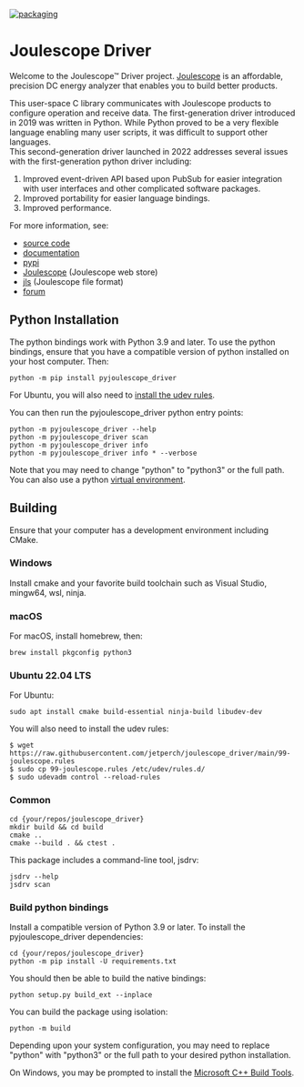 <!--
# Copyright 2014-2023 Jetperch LLC
#
# Licensed under the Apache License, Version 2.0 (the "License");
# you may not use this file except in compliance with the License.
# You may obtain a copy of the License at
#
#     http://www.apache.org/licenses/LICENSE-2.0
#
# Unless required by applicable law or agreed to in writing, software
# distributed under the License is distributed on an "AS IS" BASIS,
# WITHOUT WARRANTIES OR CONDITIONS OF ANY KIND, either express or implied.
# See the License for the specific language governing permissions and
# limitations under the License.
-->

[![packaging](https://github.com/jetperch/joulescope_driver/actions/workflows/packaging.yml/badge.svg)](https://github.com/jetperch/joulescope_driver/actions/workflows/packaging.yml)


# Joulescope Driver

Welcome to the Joulescope™ Driver project.
[Joulescope](https://www.joulescope.com) is an affordable, precision DC energy
analyzer that enables you to build better products.

This user-space C library communicates with Joulescope products to configure 
operation and receive data.  The first-generation driver introduced in 2019 was
written in Python.  While Python proved to be a very flexible language enabling
many user scripts, it was difficult to support other languages.  
This second-generation driver launched in 2022 addresses several issues
with the first-generation python driver including:

1. Improved event-driven API based upon PubSub for easier integration with 
   user interfaces and other complicated software packages.
2. Improved portability for easier language bindings.
3. Improved performance.

For more information, see:

* [source code](https://github.com/jetperch/joulescope_driver)
* [documentation](https://joulescope-driver.readthedocs.io/en/latest/)
* [pypi](https://pypi.org/project/pyjoulescope-driver/)
* [Joulescope](https://www.joulescope.com/) (Joulescope web store)
* [jls](https://github.com/jetperch/jls) (Joulescope file format)
* [forum](https://forum.joulescope.com/)


## Python Installation

The python bindings work with Python 3.9 and later.
To use the python bindings, ensure that you have a compatible version
of python installed on your host computer.  Then:

    python -m pip install pyjoulescope_driver

For Ubuntu, you will also need to [install the udev rules](#ubuntu-2204-lts).

You can then run the pyjoulescope_driver python entry points:

    python -m pyjoulescope_driver --help
    python -m pyjoulescope_driver scan
    python -m pyjoulescope_driver info
    python -m pyjoulescope_driver info * --verbose

Note that you may need to change "python" to "python3" or the full path.  
You can also use a python
[virtual environment](https://docs.python.org/3/tutorial/venv.html).


## Building

Ensure that your computer has a development environment including CMake.  


### Windows

Install cmake and your favorite build toolchain such as 
Visual Studio, mingw64, wsl, ninja.

### macOS

For macOS, install homebrew, then:

    brew install pkgconfig python3


### Ubuntu 22.04 LTS

For Ubuntu:

    sudo apt install cmake build-essential ninja-build libudev-dev

You will also need to install the udev rules:

    $ wget https://raw.githubusercontent.com/jetperch/joulescope_driver/main/99-joulescope.rules
    $ sudo cp 99-joulescope.rules /etc/udev/rules.d/
    $ sudo udevadm control --reload-rules


### Common

    cd {your/repos/joulescope_driver}
    mkdir build && cd build
    cmake ..
    cmake --build . && ctest .

This package includes a command-line tool, jsdrv:

    jsdrv --help
    jsdrv scan


### Build python bindings

Install a compatible version of Python 3.9 or later.  To install
the pyjoulescope_driver dependencies:

    cd {your/repos/joulescope_driver}
    python -m pip install -U requirements.txt

You should then be able to build the native bindings:

    python setup.py build_ext --inplace

You can build the package using isolation:

    python -m build

Depending upon your system configuration, you may need to replace
"python" with "python3" or the full path to your desired python installation.

On Windows, you may be prompted to install the 
[Microsoft C++ Build Tools](https://visualstudio.microsoft.com/visual-cpp-build-tools/).
